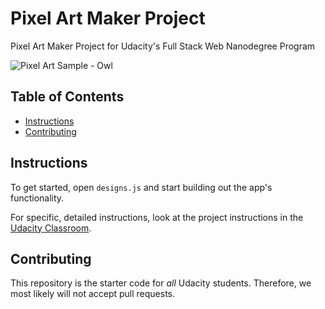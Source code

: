 # Pixel Art Maker Project
Pixel Art Maker Project for Udacity's Full Stack Web Nanodegree Program

![Pixel Art Sample - Owl](https://github.com/mariemueller-codes/FullStackNanoDegree_Udacity/blob/master/PixelArt/assets/owl-pixelArt.PNG)

## Table of Contents

* [Instructions](#instructions)
* [Contributing](#contributing)

## Instructions

To get started, open `designs.js` and start building out the app's functionality.

For specific, detailed instructions, look at the project instructions in the [Udacity Classroom](https://classroom.udacity.com/me).

## Contributing

This repository is the starter code for _all_ Udacity students. Therefore, we most likely will not accept pull requests.
